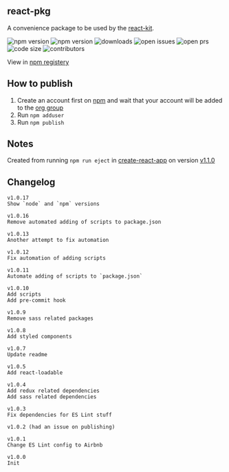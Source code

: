 ## react-pkg

A convenience package to be used by the [react-kit](https://github.com/codesandcoffees/react-kit).

![npm version](https://img.shields.io/npm/v/@codes-and-coffees/react-pkg.svg)
![npm version](https://img.shields.io/node/v/@codes-and-coffees/react-pkg.svg)
![downloads](https://img.shields.io/npm/dm/@codes-and-coffees/react-pkg.svg)
![open issues](https://img.shields.io/github/issues/codesandcoffees/react-pkg.svg)
![open prs](https://img.shields.io/github/issues-pr/codesandcoffees/react-pkg.svg)
![code size](https://img.shields.io/github/languages/code-size/codesandcoffees/react-pkg.svg)
![contributors](https://img.shields.io/github/contributors/codesandcoffees/react-pkg.svg)

View in [npm registery](https://www.npmjs.com/package/@codes-and-coffees/react-pkg)

## How to publish

1. Create an account first on [npm](https://www.npmjs.com/) and wait that your account will be added to the [org group](https://www.npmjs.com/org/codes-and-coffees)
2. Run `npm adduser`
3. Run `npm publish`

## Notes

Created from running `npm run eject` in [create-react-app](https://github.com/facebook/create-react-app) on version [v1.1.0](https://github.com/facebook/create-react-app/releases/tag/v1.1.0)

## Changelog
```
v1.0.17
Show `node` and `npm` versions

v1.0.16
Remove automated adding of scripts to package.json

v1.0.13
Another attempt to fix automation

v1.0.12
Fix automation of adding scripts

v1.0.11
Automate adding of scripts to `package.json`

v1.0.10
Add scripts
Add pre-commit hook

v1.0.9
Remove sass related packages

v1.0.8
Add styled components

v1.0.7
Update readme

v1.0.5
Add react-loadable

v1.0.4
Add redux related dependencies
Add sass related dependencies

v1.0.3
Fix dependencies for ES Lint stuff

v1.0.2 (had an issue on publishing)

v1.0.1
Change ES Lint config to Airbnb

v1.0.0
Init
```
